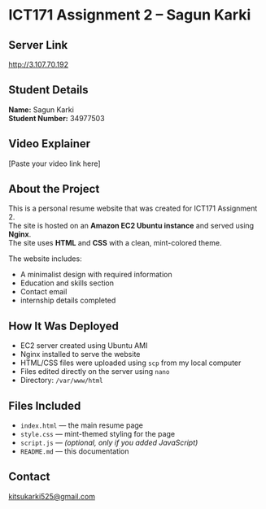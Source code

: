 # ICT171 Assignment 2 – Sagun Karki

## Server Link  
http://3.107.70.192

##  Student Details  
**Name:** Sagun Karki  
**Student Number:** 34977503

## Video Explainer  
[Paste your video link here]

## About the Project  
This is a personal resume website that was created for ICT171 Assignment 2.  
The site is hosted on an **Amazon EC2 Ubuntu instance** and served using **Nginx**.  
The site uses **HTML** and **CSS** with a clean, mint-colored theme.  

The website includes:
- A minimalist design with required information
- Education and skills section
- Contact email 
- internship details completed 

## How It Was Deployed  
- EC2 server created using Ubuntu AMI  
- Nginx installed to serve the website  
- HTML/CSS files were uploaded using `scp` from my local computer  
- Files edited directly on the server using `nano`  
- Directory: `/var/www/html`

##  Files Included  
- `index.html` — the main resume page  
- `style.css` — mint-themed styling for the page  
- `script.js` — *(optional, only if you added JavaScript)*  
- `README.md` — this documentation

## Contact  
kitsukarki525@gmail.com
